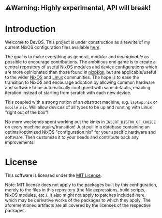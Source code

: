 ## ⚠W️arning: Highly experimental, API __will__ break!
# Introduction

Welcome to DevOS. This project is under construction as a rewrite of my current
NixOS configuration files available [here][old].

The goal is to make everything as general, modular and *maintainable* as possible
to encourage contributions. The ambitious end game is to create a central repository
of useful NixOS modules and device configurations which are more opinionated than
those found in [nixpkgs][nixpkgs], but are applicable/useful to the wider
[NixOS][NixOS] and [Linux][kernel] communities. The hope is to ease the transition
to NixOS and encourage adoption by allowing common hardware and software to be
automatically configured with sane defaults, enabling iteration instead of
starting from scratch with each new device.

This coupled with a strong notion of an *abstract* machine, e.g. `laptop.nix`
or `mobile.nix`. Will allow devices of all types to be up and running with
Linux "right out of the box"!

No more weekends spent working out the kinks in `INSERT_DISTRO_OF_CHOICE`
on every machine aquiry/transition! Just pull in a database containing an
optimal/optimized NixOS "configuration.nix" for your specific hardware
and software. Then customize it to your needs and contribute back any
improvements!

# License

This software is licensed under the [MIT License](COPYING).

Note: MIT license does not apply to the packages built by this configuration,
merely to the files in this repository (the Nix expressions, build
scripts, NixOS modules, etc.). It also might not apply to patches
included here, which may be derivative works of the packages to
which they apply. The aforementioned artifacts are all covered by the
licenses of the respective packages.

[nixpkgs]: https://github.com/NixOS/nixpkgs
[NixOS]: https://nixos.org
[kernel]: https://kernel.org
[old]: https://github.com/nrdxp/nixos
